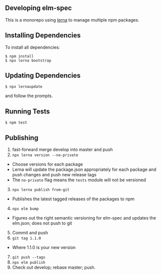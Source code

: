 ## Developing elm-spec

This is a monorepo using [lerna](https://lerna.js.org) to manage multiple npm packages.


## Installing Dependencies

To install all dependencies:

```
$ npm install
$ npx lerna bootstrap
```

## Updating Dependencies

```
$ npx lernaupdate
```

and follow the prompts.

## Running Tests

```
$ npm test
```

## Publishing

1. fast-forward merge develop into master and push
2. `npx lerna version --no-private`
  - Choose versions for each package
  - Lerna will update the package.json appropriately for each package and push changes and push new release tags
  - The `no-private` flag means the `tests` module will not be versioned
3. `npx lerna publish from-git`
  - Publishes the latest tagged releases of the packages to npm
4. `npx elm bump`
  - Figures out the right semantic versioning for elm-spec and updates the elm.json; does not push to git
5. Commit and push
6. `git tag 1.1.0`
  - Where 1.1.0 is your new version
7. `git push --tags`
8. `npx elm publish`
9. Check out develop; rebase master; push.


